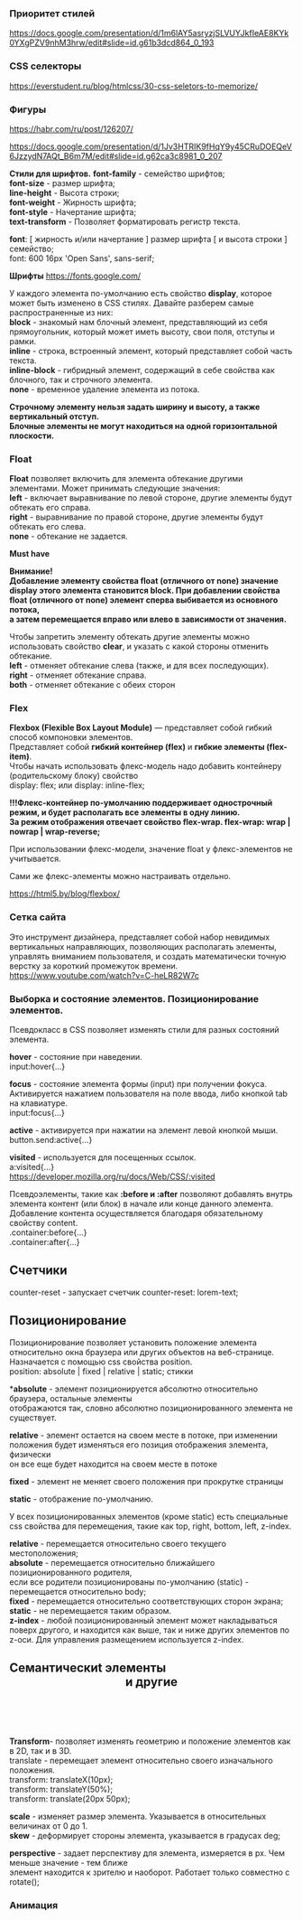 ### Приоритет стилей
https://docs.google.com/presentation/d/1m6lAY5asryzjSLVUYJkfIeAE8KYk0YXgPZV9nhM3hrw/edit#slide=id.g61b3dcd864_0_193

###  CSS селекторы  
https://everstudent.ru/blog/htmlcss/30-css-seletors-to-memorize/

### Фигуры  
https://habr.com/ru/post/126207/

https://docs.google.com/presentation/d/1Jv3HTRIK9fHqY9y45CRuDOEQeV6JzzydN7AQt_B6m7M/edit#slide=id.g62ca3c8981_0_207

**Стили для шрифтов.**
**font-family** - семейство шрифтов;  
**font-size** - размер шрифта;  
**line-height** - Высота строки;  
**font-weight** - Жирность шрифта;  
**font-style** - Начертание шрифта;  
**text-transform** - Позволяет форматировать регистр текста.  

**font**: [ жирность и/или начертание ] размер шрифта [ и высота строки ] семейство;  
font: 600 16px 'Open Sans', sans-serif;

**Шрифты**
https://fonts.google.com/ 


У каждого элемента по-умолчанию есть свойство **display**, которое может быть изменено в CSS стилях. Давайте разберем самые распространенные из них:  
**block** - знакомый нам блочный элемент, представляющий из себя прямоугольник, который может иметь высоту, свои поля, отступы и рамки.  
**inline** - строка, встроенный элемент, который представляет собой часть текста.  
**inline-block** - гибридный элемент, содержащий в себе свойства как блочного, так и строчного элемента.  
**none** - временное удаление элемента из потока.

**Строчному элементу нельзя задать ширину и высоту, а также вертикальный отступ.  
Блочные элементы не могут находиться на одной горизонтальной плоскости.**

### Float  

**Float** позволяет включить для элемента обтекание другими элементами. Может принимать следующие значения:  
**left** - включает выравнивание по левой стороне, другие элементы будут обтекать его справа.  
**right** - выравнивание по правой стороне, другие элементы будут обтекать его слева.  
**none** - обтекание не задается.

**Must have**  

**Внимание!  
Добавление элементу свойства float (отличного от none) значение display этого элемента становится block.
При добавлении свойства float (отличного от none) элемент сперва выбивается из основного потока,  
а затем перемещается вправо или влево в зависимости от значения.**

Чтобы запретить элементу обтекать другие элементы можно использовать свойство **clear**, и указать с какой стороны отменить обтекание.  
**left** - отменяет обтекание слева (также, и для всех последующих).  
**right** - отменяет обтекание справа.  
**both** - отменяет обтекание с обеих сторон

### Flex 

**Flexbox (Flexible Box Layout Module)** — представляет собой гибкий способ компоновки элементов.   
Представляет собой **гибкий контейнер (flex)**  и **гибкие элементы (flex-item)**.  
Чтобы начать использовать флекс-модель надо добавить контейнеру (родительскому блоку) свойство   
display: flex; или display: inline-flex;

**!!!Флекс-контейнер по-умолчанию поддерживает однострочный режим, и будет располагать все элементы в одну линию.  
За режим отображения отвечает свойство flex-wrap.
flex-wrap: wrap | nowrap | wrap-reverse;**

При использовании флекс-модели, значение float у флекс-элементов не учитывается.

Сами же флекс-элементы можно настраивать отдельно.   

https://html5.by/blog/flexbox/  

### Сетка сайта 

Это инструмент дизайнера, представляет собой набор невидимых вертикальных направляющих, позволяющих располагать элементы,  
управлять вниманием пользователя, и создать математически точную верстку за короткий промежуток времени.   
https://www.youtube.com/watch?v=C-heLR82W7c

### Выборка и состояние элементов. Позиционирование элементов.  

Псевдокласс в CSS позволяет изменять стили для разных состояний элемента.

**hover** - состояние при наведении.  
input:hover{...}

**focus** - состояние элемента формы (input) при получении фокуса. Активируется нажатием пользователя на поле ввода, либо кнопкой tab на клавиатуре.  
input:focus{...}

**active** - активируется при нажатии на элемент левой кнопкой мыши.  
button.send:active{...}

**visited** - используется для посещенных ссылок.  
a:visited{...}  
https://developer.mozilla.org/ru/docs/Web/CSS/:visited

Псевдоэлементы, такие как **:before и :after** позволяют добавлять внутрь элемента контент (или блок) в начале или конце данного элемента.  
Добавление контента осуществляется благодаря обязательному свойству content.  
.container:before{...}  
.container:after{...}

## Cчетчики  
counter-reset - запускает счетчик
counter-reset: lorem-text;

## Позиционирование  

Позиционирование позволяет установить положение элемента относительно окна браузера или других объектов на веб-странице.  
Назначается с помощью css свойства position.  
position: absolute | fixed | relative | static;   стикки

***absolute** - элемент позиционируется абсолютно  относительно браузера, остальные элементы  
отображаются так, словно абсолютно позиционированного элемента не существует.  

**relative** - элемент остается на своем месте в потоке, при изменении положения будет изменяться его позиция отображения элемента, физически   
он все еще будет находится на своем месте в потоке

**fixed** - элемент не меняет своего положения при прокрутке страницы

**static** - отображение по-умолчанию.

У всех позиционированных элементов (кроме static) есть специальные css свойства для перемещения, такие как top, right, bottom, left, z-index.  

**relative** - перемещается относительно своего текущего местоположения;    
**absolute** - перемещается относительно ближайшего позиционированного родителя,  
если все родители позиционированы по-умолчанию (static) - перемещается относительно body;  
**fixed** - перемещается относительно соответствующих сторон экрана;    
**static** - не перемещается таким образом.    
**z-index** - любой позиционированный элемент может накладываться поверх другого, и находится как выше, так и ниже других элементов по z-оси. Для управления размещением используется z-index.

## Cемантическиt элементы <section> <header> <footer> <aside> <nav> <article> <main> и другие  
  
**Transform**- позволяет изменять геометрию и положение элементов как в 2D, так и в 3D.    
translate - перемещает элемент относительно своего изначального положения.  
transform: translateX(10px);  
transform: translateY(50%);  
transform: translate(20px 50px);
  
**scale** - изменяет размер элемента. Указывается в относительных величинах от 0 до 1.  
**skew** - деформирует стороны элемента, указывается в градусах deg;  
  
**perspective** - задает перспективу для элемента, измеряется в px. Чем меньше значение - тем ближе  
элемент находится к зрителю и наоборот. Работает только совместно с rotate();


### Анимация






